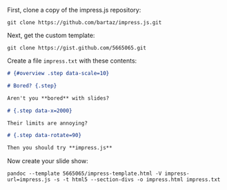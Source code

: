 First, clone a copy of the impress.js repository:

    git clone https://github.com/bartaz/impress.js.git

Next, get the custom template:

    git clone https://gist.github.com/5665065.git

Create a file `impress.txt` with these contents:

```markdown
# {#overview .step data-scale=10}

# Bored? {.step}

Aren't you **bored** with slides?

# {.step data-x=2000}

Their limits are annoying?

# {.step data-rotate=90}

Then you should try **impress.js**

```

Now create your slide show:

    pandoc --template 5665065/impress-template.html -V impress-url=impress.js -s -t html5 --section-divs -o impress.html impress.txt
